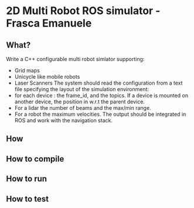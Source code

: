 #  2D Multi Robot ROS simulator - Frasca Emanuele

## What?

Write a C++ configurable multi robot simlator supporting:
- Grid maps
- Unicycle like mobile robots
- Laser Scanners
The system should read the configuration from a text file specifying the layout of the simulation environment:
- for each device : the frame_id, and the topics. If a device is mounted on another device, the position in w.r.t the parent device.
- For a lidar the number of beams and the max/min range.
- For a robot the maximum velocities.
The output should be integrated in ROS and work with the navigation stack.

## How

## How to compile

## How to run

## How to test
